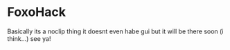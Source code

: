 # FoxoHack

Basically its a noclip thing it doesnt even habe gui but it will be there soon (i think...) see ya!
